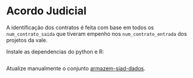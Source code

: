 # Acordo Judicial

A identificação dos contratos é feita com base em todos os `num_contrato_saida` que tiveram empenho nos `num_contrato_entrada` dos projetos da vale.

Instale as dependencias do python e R:

```bash

```

Atualize manualmente o conjunto [armazem-siad-dados](https://github.com/splor-mg/armazem-siad-dados).

